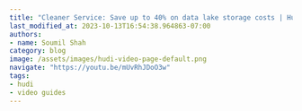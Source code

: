 ```yaml
---
title: "Cleaner Service: Save up to 40% on data lake storage costs | Hudi Labs"
last_modified_at: 2023-10-13T16:54:38.964863-07:00
authors:
- name: Soumil Shah
category: blog
image: /assets/images/hudi-video-page-default.png
navigate: "https://youtu.be/mUvRhJDoO3w"
tags:
- hudi
- video guides
---
```

